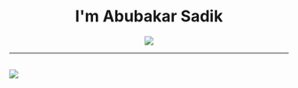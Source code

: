 <h1 align="center">I'm Abubakar Sadik</h1>

<p align="center">
<img src="https://readme-typing-svg.demolab.com?font=Fira+Code&size=22&pause=1000&color=00FF00&center=true&vCenter=true&width=600&lines=Entry-level+Cybersecurity+Professional;Future+Cybersecurity+Analyst;Ethical+Hacker+In+Training;Open+to+Internships+and+Mentorships!&center=true&width=500&height=50">
</p>

---

![](https://komarev.com/ghpvc/?username=Shadowhunter22)
---
